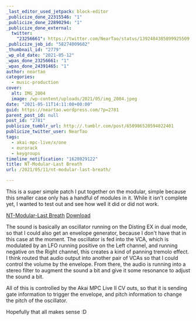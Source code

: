 ```yaml
---
_last_editor_used_jetpack: block-editor
_publicize_done_22315546: "1"
_publicize_done_22890294: "1"
_publicize_done_external:
  twitter:
    "23256661": https://twitter.com/NearTao/status/1392484385899925509
_publicize_job_id: "58274009602"
_thumbnail_id: "2779"
_wp_old_date: "2021-05-12"
_wpas_done_23256661: "1"
_wpas_done_24391465: "1"
author: neartao
categories:
  - music-production
cover:
  alt: IMG_2004
  image: /wp-content/uploads/2021/05/img_2004.jpeg
date: "2021-05-11T14:11:00+00:00"
guid: https://neartao.wordpress.com/?p=2781
parent_post_id: null
post_id: "2781"
publicize_tumblr_url: http://.tumblr.com/post/650986520594022401
publicize_twitter_user: NearTao
tags:
  - akai-mpc-live/x/one
  - eurorack
  - keygroups
timeline_notification: "1620829122"
title: NT-Modular-Last Breath
url: /2021/05/11/nt-modular-last-breath/

---
```

This is a super simple patch I put together on the modular, simple because this smaller case only has a handful of modules in it. While it isn't complete yet, I wanted to test out and see how well it did or did not work.

[NT-Modular-Last Breath](/wp-content/uploads/2021/05/nt-modular-last-breath.zip) [Download](/wp-content/uploads/2021/05/nt-modular-last-breath.zip)

The sound is basically an oscillator running on the Disting EX in dual mode, so that I could also get an envelope generator, because I don't have that in this case at the moment. The oscillator is fed into the VCA, which is modulated by an LFO running positive on the Left channel, and running negative on the Right channel, this creates a kind of panning tremolo effect. I think routed that audio output into another pair of VCAs so that I could control the volume by the envelope. From there, the audio is running into a stereo filter to augment the sound a bit and give it some resonance to adjust the sound a bit.

All of this is controlled by the Akai MPC Live II CV outs, so that it is sending gate information to trigger the envelope, and pitch information to change the pitch of the oscillator.

Hopefully that all makes sense :D
